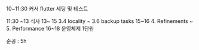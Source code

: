 
10~11:30 커서 flutter 세팅 및 테스트

11:30 ~13 식사
13~ 15 3.4 locality ~ 3.6 backup tasks
15~16 4. Refinements ~ 5. Performance
16~18 운영체제 1단원

순공 : 5h
